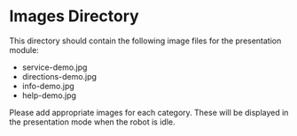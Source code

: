 # Images Directory

This directory should contain the following image files for the presentation module:
- service-demo.jpg
- directions-demo.jpg
- info-demo.jpg
- help-demo.jpg

Please add appropriate images for each category. These will be displayed in the presentation mode when the robot is idle.
